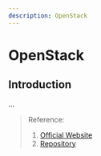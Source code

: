 ```yaml
---
description: OpenStack
---
```


# OpenStack

## Introduction
...



> Reference:
> 1. [Official Website](https://docs.openstack.org/)
> 2. [Repository](https://github.com/openstack/openstack)
